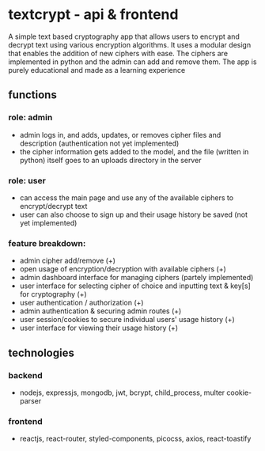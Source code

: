# textcrypt - api & frontend

A simple text based cryptography app that allows users to encrypt and decrypt text using various encryption algorithms. It uses a modular design that enables the addition of new ciphers with ease. The ciphers are implemented in python and the admin can add and remove them. The app is purely educational and made as a learning experience

## functions

### role: admin

- admin logs in, and adds, updates, or removes cipher files and description (authentication not yet implemented)
- the cipher information gets added to the model, and the file (written in python) itself goes to an uploads directory in the server

### role: user

- can access the main page and use any of the available ciphers to encrypt/decrypt text
- user can also choose to sign up and their usage history be saved (not yet implemented)

### feature breakdown:

- admin cipher add/remove (+)
- open usage of encryption/decryption with available ciphers (+)
- admin dashboard interface for managing ciphers (partely implemented)
- user interface for selecting cipher of choice and inputting text & key[s] for cryptography (+)
- user authentication / authorization (+)
- admin authentication & securing admin routes (+)
- user session/cookies to secure individual users' usage history (+)
- user interface for viewing their usage history (+)

## technologies

### backend

- nodejs, expressjs, mongodb, jwt, bcrypt, child_process, multer cookie-parser

### frontend

- reactjs, react-router, styled-components, picocss, axios, react-toastify
